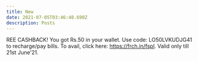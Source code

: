 ```yaml
---
title: New
date: 2021-07-05T03:46:48.690Z
description: Posts
---
```

REE CASHBACK! You got Rs.50 in your wallet. Use code: LO50LVKUDJG41 to recharge/pay bills. To avail, click here: <https://frch.in/fspl>. Valid only till 21st June'21.